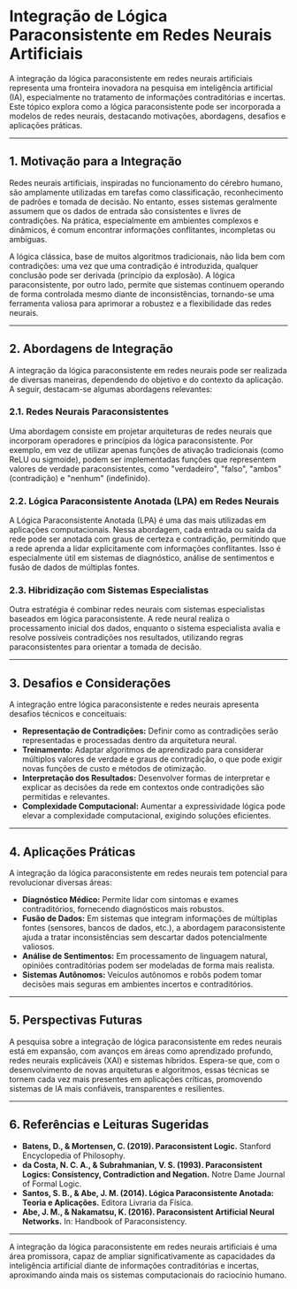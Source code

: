 # Integração de Lógica Paraconsistente em Redes Neurais Artificiais

A integração da lógica paraconsistente em redes neurais artificiais representa uma fronteira inovadora na pesquisa em inteligência artificial (IA), especialmente no tratamento de informações contraditórias e incertas. Este tópico explora como a lógica paraconsistente pode ser incorporada a modelos de redes neurais, destacando motivações, abordagens, desafios e aplicações práticas.

___

## 1. Motivação para a Integração

Redes neurais artificiais, inspiradas no funcionamento do cérebro humano, são amplamente utilizadas em tarefas como classificação, reconhecimento de padrões e tomada de decisão. No entanto, esses sistemas geralmente assumem que os dados de entrada são consistentes e livres de contradições. Na prática, especialmente em ambientes complexos e dinâmicos, é comum encontrar informações conflitantes, incompletas ou ambíguas.

A lógica clássica, base de muitos algoritmos tradicionais, não lida bem com contradições: uma vez que uma contradição é introduzida, qualquer conclusão pode ser derivada (princípio da explosão). A lógica paraconsistente, por outro lado, permite que sistemas continuem operando de forma controlada mesmo diante de inconsistências, tornando-se uma ferramenta valiosa para aprimorar a robustez e a flexibilidade das redes neurais.

___

## 2. Abordagens de Integração

A integração da lógica paraconsistente em redes neurais pode ser realizada de diversas maneiras, dependendo do objetivo e do contexto da aplicação. A seguir, destacam-se algumas abordagens relevantes:

### 2.1. Redes Neurais Paraconsistentes

Uma abordagem consiste em projetar arquiteturas de redes neurais que incorporam operadores e princípios da lógica paraconsistente. Por exemplo, em vez de utilizar apenas funções de ativação tradicionais (como ReLU ou sigmoide), podem ser implementadas funções que representem valores de verdade paraconsistentes, como "verdadeiro", "falso", "ambos" (contradição) e "nenhum" (indefinido).

### 2.2. Lógica Paraconsistente Anotada (LPA) em Redes Neurais

A Lógica Paraconsistente Anotada (LPA) é uma das mais utilizadas em aplicações computacionais. Nessa abordagem, cada entrada ou saída da rede pode ser anotada com graus de certeza e contradição, permitindo que a rede aprenda a lidar explicitamente com informações conflitantes. Isso é especialmente útil em sistemas de diagnóstico, análise de sentimentos e fusão de dados de múltiplas fontes.

### 2.3. Hibridização com Sistemas Especialistas

Outra estratégia é combinar redes neurais com sistemas especialistas baseados em lógica paraconsistente. A rede neural realiza o processamento inicial dos dados, enquanto o sistema especialista avalia e resolve possíveis contradições nos resultados, utilizando regras paraconsistentes para orientar a tomada de decisão.

___

## 3. Desafios e Considerações

A integração entre lógica paraconsistente e redes neurais apresenta desafios técnicos e conceituais:

- **Representação de Contradições:** Definir como as contradições serão representadas e processadas dentro da arquitetura neural.
- **Treinamento:** Adaptar algoritmos de aprendizado para considerar múltiplos valores de verdade e graus de contradição, o que pode exigir novas funções de custo e métodos de otimização.
- **Interpretação dos Resultados:** Desenvolver formas de interpretar e explicar as decisões da rede em contextos onde contradições são permitidas e relevantes.
- **Complexidade Computacional:** Aumentar a expressividade lógica pode elevar a complexidade computacional, exigindo soluções eficientes.

___

## 4. Aplicações Práticas

A integração da lógica paraconsistente em redes neurais tem potencial para revolucionar diversas áreas:

- **Diagnóstico Médico:** Permite lidar com sintomas e exames contraditórios, fornecendo diagnósticos mais robustos.
- **Fusão de Dados:** Em sistemas que integram informações de múltiplas fontes (sensores, bancos de dados, etc.), a abordagem paraconsistente ajuda a tratar inconsistências sem descartar dados potencialmente valiosos.
- **Análise de Sentimentos:** Em processamento de linguagem natural, opiniões contraditórias podem ser modeladas de forma mais realista.
- **Sistemas Autônomos:** Veículos autônomos e robôs podem tomar decisões mais seguras em ambientes incertos e contraditórios.

___

## 5. Perspectivas Futuras

A pesquisa sobre a integração de lógica paraconsistente em redes neurais está em expansão, com avanços em áreas como aprendizado profundo, redes neurais explicáveis (XAI) e sistemas híbridos. Espera-se que, com o desenvolvimento de novas arquiteturas e algoritmos, essas técnicas se tornem cada vez mais presentes em aplicações críticas, promovendo sistemas de IA mais confiáveis, transparentes e resilientes.

___

## 6. Referências e Leituras Sugeridas

- **Batens, D., & Mortensen, C. (2019). Paraconsistent Logic.** Stanford Encyclopedia of Philosophy.
- **da Costa, N. C. A., & Subrahmanian, V. S. (1993). Paraconsistent Logics: Consistency, Contradiction and Negation.** Notre Dame Journal of Formal Logic.
- **Santos, S. B., & Abe, J. M. (2014). Lógica Paraconsistente Anotada: Teoria e Aplicações.** Editora Livraria da Física.
- **Abe, J. M., & Nakamatsu, K. (2016). Paraconsistent Artificial Neural Networks.** In: Handbook of Paraconsistency.

___

A integração da lógica paraconsistente em redes neurais artificiais é uma área promissora, capaz de ampliar significativamente as capacidades da inteligência artificial diante de informações contraditórias e incertas, aproximando ainda mais os sistemas computacionais do raciocínio humano.